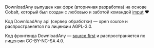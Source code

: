 <script lang="ts">
    import { contacts, docs, partners } from "$lib/env";
    import { t } from "$lib/i18n/translations";

    import SectionHeading from "$components/misc/SectionHeading.svelte";
    import BetaTesters from "$components/misc/BetaTesters.svelte";
</script>

<section id="imput">
<SectionHeading
    title="imput"
    sectionId="imput"
/>

DownloadAny выпущен как форк (вторичная разработка) на основе Cobalt, который был создан с любовью и заботой командой [imput](https://imput.net/) ❤️

</section>

<section id="licenses">
<SectionHeading
    title={$t("about.heading.licenses")}
    sectionId="licenses"
/>

Код DownloadAny api (сервер обработки) — open source и распространяется по лицензии AGPL-3.0.

Код фронтенда DownloadAny — [source first](https://sourcefirst.com/) и распространяется по лицензии CC-BY-NC-SA 4.0.
